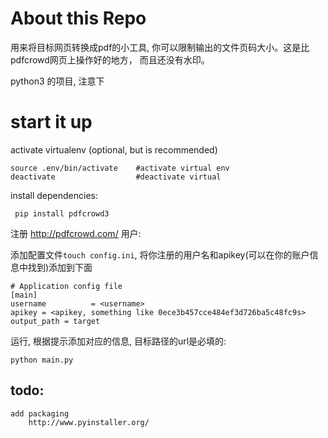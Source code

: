 # About this Repo
用来将目标网页转换成pdf的小工具, 你可以限制输出的文件页码大小。这是比pdfcrowd网页上操作好的地方，
而且还没有水印。

python3 的项目, 注意下

# start it up

activate virtualenv (optional, but is recommended)

    source .env/bin/activate    #activate virtual env
    deactivate                  #deactivate virtual

install dependencies:

     pip install pdfcrowd3



注册 http://pdfcrowd.com/ 用户:

添加配置文件`touch config.ini`, 将你注册的用户名和apikey(可以在你的账户信息中找到)添加到下面

    # Application config file
    [main]
    username          = <username>
    apikey = <apikey, something like 0ece3b457cce484ef3d726ba5c48fc9s>
    output_path = target
    

运行, 根据提示添加对应的信息, 目标路径的url是必填的:

    python main.py


## todo:

    add packaging
        http://www.pyinstaller.org/
